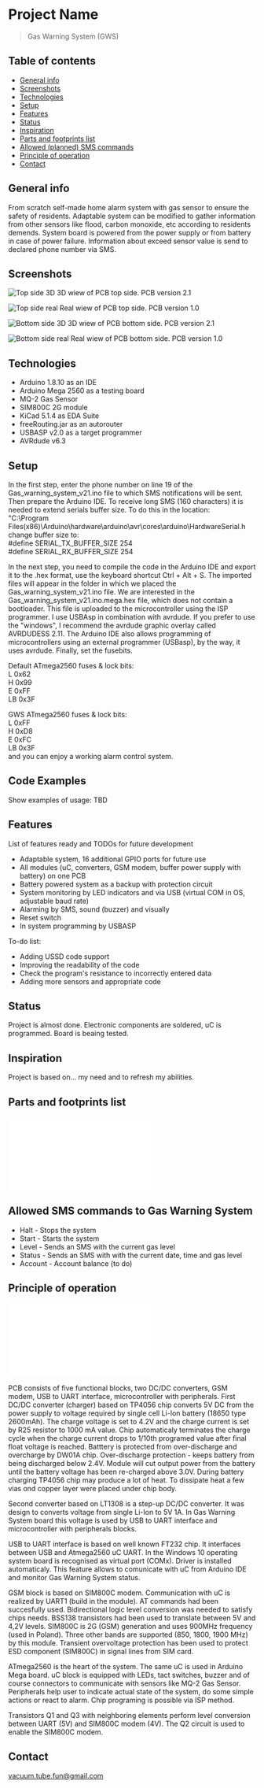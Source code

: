 # Project Name
> Gas Warning System (GWS)

## Table of contents
* [General info](#general-info)
* [Screenshots](#screenshots)
* [Technologies](#technologies)
* [Setup](#setup)
* [Features](#features)
* [Status](#status)
* [Inspiration](#inspiration)
* [Parts and footprints list](#Parts-and-footprints-list)
* [Allowed (planned) SMS commands](#Allowed-(planned)-SMS-commands)
* [Principle of operation](#principle-of-operation)
* [Contact](#contact)

## General info
From scratch self-made home alarm system with gas sensor to ensure the safety of residents.
Adaptable system can be modified to gather information from other sensors like flood, carbon monoxide, etc according to residents demends.
System board is powered from the power supply or from battery in case of power failure.
Information about exceed sensor value is send to declared phone number via SMS.

## Screenshots
![Top side 3D](./img/Top_side.jpg)
3D wiew of PCB top side. PCB version 2.1

![Top side real](./img/Real_top_side.jpg)
Real wiew of PCB top side. PCB version 1.0

![Bottom side 3D](./img/Bottom_side.jpg)
3D wiew of PCB bottom side. PCB version 2.1

![Bottom side real](./img/Real_bottom_side.jpg)
Real wiew of PCB bottom side. PCB version 1.0

## Technologies
* Arduino 1.8.10 as an IDE
* Arduino Mega 2560 as a testing board
* MQ-2 Gas Sensor
* SIM800C 2G module
* KiCad 5.1.4 as EDA Suite
* freeRouting.jar as an autorouter
* USBASP v2.0 as a target programmer
* AVRdude v6.3

## Setup
In the first step, enter the phone number on line 19 of the Gas_warning_system_v21.ino file to which SMS notifications will be sent. Then prepare the Arduino IDE. To receive long SMS (160 characters) it is needed to extend serials buffer size. To do this in the location:  
"C:\Program Files(x86)\Arduino\hardware\arduino\avr\cores\arduino\HardwareSerial.h  
change buffer size to:  
#define SERIAL_TX_BUFFER_SIZE 254  
#define SERIAL_RX_BUFFER_SIZE 254  

In the next step, you need to compile the code in the Arduino IDE and export it to the .hex format, use the keyboard shortcut Ctrl + Alt + S. The imported files will appear in the folder in which we placed the Gas_warning_system_v21.ino file. We are interested in the Gas_warning_system_v21.ino.mega.hex file, which does not contain a bootloader. This file is uploaded to the microcontroller using the ISP programmer. I use USBAsp in combination with avrdude. If you prefer to use the "windows", I recommend the avrdude graphic overlay called AVRDUDESS 2.11. The Arduino IDE also allows programming of microcontrollers using an external programmer (USBasp), by the way, it uses avrdude. 
Finally, set the fusebits.  

Default ATmega2560 fuses & lock bits:  
L 0x62  
H 0x99  
E 0xFF  
LB 0x3F  

GWS ATmega2560 fuses & lock bits:  
L 0xFF  
H 0xD8  
E 0xFC  
LB 0x3F  
and you can enjoy a working alarm control system.

## Code Examples
Show examples of usage: TBD

## Features
List of features ready and TODOs for future development
* Adaptable system, 16 additional GPIO ports for future use
* All modules (uC, converters, GSM modem, buffer power supply with battery) on one PCB
* Battery powered system as a backup with protection circuit
* System monitoring by LED indicators and via USB (virtual COM in OS, adjustable baud rate)
* Alarming by SMS, sound (buzzer) and visually
* Reset switch
* In system programming by USBASP 

To-do list:
* Adding USSD code support
* Improving the readability of the code
* Check the program's resistance to incorrectly entered data
* Adding more sensors and appropriate code

## Status
Project is almost done. Electronic components are soldered, uC is programmed. Board is beaing tested.

## Inspiration
Project is based on... my need and to refresh my abilities.

## Parts and footprints list
![Parts used to build Gas Warning System](./Parts_list.txt)

## Allowed SMS commands to Gas Warning System
* Halt - Stops the system
* Start - Starts the system
* Level - Sends an SMS with the current gas level
* Status - Sends an SMS with with the current date, time and gas level
* Account - Account balance (to do)

## Principle of operation
![Board schematic](./img/Schematic2.1.pdf)

PCB consists of five functional blocks, two DC/DC converters, GSM modem, USB to UART interface, microcontroller with peripherals.
First DC/DC converter (charger) based on TP4056 chip converts 5V DC from the power supply to voltage required by single cell Li-Ion battery (18650 type 2600mAh). The charge voltage is set to 4.2V and the charge current is set by R25 resistor to 1000 mA value. Chip automaticaly terminates the charge cycle when the charge current drops to 1/10th programed value after final float voltage is reached. Batttery is protected from over-discharge and overcharge by DW01A chip. Over-discharge protection - keeps battery from being discharged below 2.4V. Module will cut output power from the battery until the battery voltage has been re-charged above 3.0V. During battery charging TP4056 chip may produce a lot of heat. To dissipate heat a few vias ond copper layer were placed under chip body.

Second converter based on LT1308 is a step-up DC/DC converter. It was design to converts voltage from single Li-Ion to 5V 1A. In Gas Warning System board this voltage is used by USB to UART interface and microcontroller with peripherals blocks.

USB to UART interface is based on well known FT232 chip. It interfaces between USB and Atmega2560 uC UART. In the Windows 10 operating system board is recognised as virtual port (COMx). Driver is installed automaticaly. This feature allows to comunicate with uC from Arduino IDE and monitor Gas Warning System status.

GSM block is based on SIM800C modem. Communication with uC is realized by UART1 (build in the module). AT commands had been succesfully used. Bidirectional logic level conversion was needed to satisfy chips needs. BSS138 transistors had been used to translate between 5V and 4,2V levels. SIM800C is 2G (GSM) generation and uses 900MHz frequency (used in Poland). Three other bands are supported (850, 1800, 1900 MHz) by this module. Transient overvoltage protection has been used to protect ESD component (SIM800C) in signal lines from SIM card.

ATmega2560 is the heart of the system. The same uC is used in Arduino Mega board. uC block is equipped with LEDs, tact switches, buzzer and of course connectors to communicate with sensors like MQ-2 Gas Sensor. Peripherals help user to indicate actual state of the system, do some simple actions or react to alarm. Chip programing is possible via ISP method.

Transistors Q1 and Q3 with neighboring elements perform level conversion between UART (5V) and SIM800C modem (4V). The Q2 circuit is used to enable the SIM800C modem.

## Contact
vacuum.tube.fun@gmail.com
